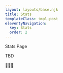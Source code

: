 ```yaml
---
layout: layouts/base.njk
title: Stats
templateClass: tmpl-post
eleventyNavigation:
  key: Stats
  order: 2
---
```


Stats Page

TBD

🚧🚧🚧

